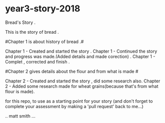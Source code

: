 # year3-story-2018
Bread's Story .

This is the story of bread .

#Chapter 1 is about history of bread .#

Chapter 1 - Created and started the story .
Chapter 1 - Continued the story and progress was made.(Added details and made corection) .
Chapter 1 - Complet , corrected and finish .

#Chapter 2 gives details about the flour and from what is made #

Chapter 2 - Created and started the story , did some research also.
Chapter 2 - Added some research made for wheat grains(because that's from what flour is made).


for this repo, to use as a starting point for your story
(and don't forget to complete your assessment by making a 'pull request' back to me...)

.. matt smith ...
